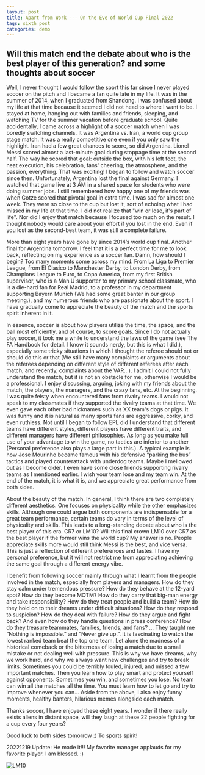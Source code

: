 ```yaml
---
layout: post
title: Apart from Work --- On the Eve of World Cup Final 2022
tags: sixth post
categories: demo
---
```


## Will this match end the debate about who is the best player of this generation? and some thoughts about soccer

Well, I never thought I would follow the sport this far since I never played soccer on the pitch and I became a fan quite late in my life. It was in the summer of 2014, when I graduated from Shandong. I was confused about my life at that time because it seemed I did not head to where I want to be. I stayed at home, hanging out with families and friends, sleeping, and watching TV for the summer vacation before graduate school. Quite accidentally, I came across a highlight of a soccer match when I was boredly switching channels. It was Argentina vs. Iran, a world cup group stage match. It was a really competitive one even if you only saw the highlight. Iran had a few great chances to score, so did Argentina. Lionel Messi scored almost a last-minute goal during stoppage time at the second half. The way he scored that goal: outside the box, with his left foot, the neat execution, his celebration, fans' cheering, the atmosphere, and the passion, everything. That was exciting! I began to follow and watch soccer since then. Unfortunately, Argentina lost the final against Germany. I watched that game live at 3 AM in a shared space for students who were doing summer jobs. I still remembered how happy one of my friends was when Gotze scored that pivotal goal in extra time. I was sad for almost one week. They were so close to the cup but lost it, sort of echoing what I had missed in my life at that time. I did not realize that "win or lose, it's part of life". Nor did I enjoy that match because I focused too much on the result. I thought nobody would care about your effort if you lost in the end. Even if you lost as the second-best team, it was still a complete failure.  

More than eight years have gone by since 2014’s world cup final. Another final for Argentina tomorrow.  I feel that it is a perfect time for me to look back, reflecting on my experience as a soccer fan.  Damn, how should I begin? Too many moments come across my mind.  From La Liga to Premier League, from EI Clasico to Manchester Derby, to London Derby, from Champions League to Euro, to Copa America, from my first British supervisor, who is a Man U supporter to my primary school classmate, who is a die-hard fan for Real Madrid, to a professor in my department supporting Bayern Munich (We had some great banter in our group meeting.), and my numerous friends who are passionate about the sport. I have gradually come to appreciate the beauty of the match and the sports spirit inherent in it.  

In essence, soccer is about how players utilize the time, the space, and the ball most efficiently, and of course, to score goals. Since I do not actually play soccer, it took me a while to understand the laws of the game (see The FA Handbook for detail. I know it sounds nerdy, but this is what I did.), especially some tricky situations in which I thought the referee should not or should do this or that (We still have many complaints or arguments about the referees depending on different style of different referees after each match, and recently, complaints about the VAR…). I admit I could not fully understand the match, but it is not an obstacle for me, otherwise I would be a professional. I enjoy discussing, arguing, joking with my friends about the match, the players, the managers, and the crazy fans, etc.  At the beginning, I was quite feisty when encountered fans from rivalry teams. I would not speak to my classmates if they supported the rivalry teams at that time. We even gave each other bad nicknames such as XX team's dogs or pigs. It was funny and it is natural as many sports fans are aggressive, corky, and even ruthless. Not until I began to follow EPL did I understand that different teams have different styles, different players have different traits, and different managers have different philosophies. As long as you make full use of your advantage to win the game, no tactics are inferior to another (Personal preference also plays a large part in this.). A typical example is how Jose Mourinho became famous with his defensive “parking the bus” tactics and played counterattack with underdog teams.  Maybe I mellowed out as I become older. I even have some close friends supporting rivalry teams as I mentioned earlier.  I wish your team lose and my team win. At the end of the match, it is what it is, and we appreciate great performance from both sides. 

About the beauty of the match. In general, I think there are two completely different aesthetics. One focuses on physicality while the other emphasizes skills. Although one could argue both components are indispensable for a great team performance, certain teams do vary in terms of the level of physicality and skills. This leads to a long-standing debate about who is the best player of this era. CR7 or LM10?  Will this final crown LM10 over CR7 as the best player if the former wins the world cup? My answer is no. People appreciate skills more would still think Messi is the best, and vice versa. This is just a reflection of different preferences and tastes. I have my personal preference, but it will not restrict me from appreciating achieving the same goal through a different energy vibe. 

I benefit from following soccer mainly through what I learnt from the people involved in the match, especially from players and managers. How do they stay calm under tremendous pressure? How do they behave at the 12-yard spot? How do they become MOTM? How do they carry that big-man energy and take responsibility? How do they treat people and build a team? How do they hold on to their dreams under difficult situations? How do they respond to suspicion?  How do they deal with failure? How do they argue and fight back? And even how do they handle questions in press conference? How do they treasure teammates, families, friends, and fans? … They taught me “Nothing is impossible.” and “Never give up.”. It is fascinating to watch the lowest ranked team beat the top one team. Let alone the madness of a historical comeback or the bitterness of losing a match due to a small mistake or not dealing well with pressure. This is why we have dreams, why we work hard, and why we always want new challenges and try to break limits. Sometimes you could be terribly fouled, injured, and missed a few important matches. Then you learn how to play smart and protect yourself against opponents. Sometimes you win, and sometimes you lose. No team can win all the matches all the time. You must learn how to let go and try to improve whenever you can… Aside from the above, I also enjoy funny moments, healthy banters, hilarious memes alongside each match. 

Thanks soccer, I have enjoyed these eight years. I wonder if there really exists aliens in distant space, will they laugh at these 22 people fighting for a cup every four years? 

Good luck to both sides tomorrow :) To sports spirit!

20221219 Update: He made it!!! My favorite manager applauds for my favorite player. I am blessed. :)

![LM10](https://user-images.githubusercontent.com/87836520/208514503-901404c6-7fd0-45f4-8949-74b981af8d94.PNG)


